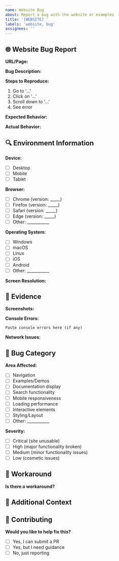 ```yaml
---
name: Website Bug
about: Report a bug with the website or examples
title: '[WEBSITE] '
labels: 'website, bug'
assignees: ''
---
```


## 🌐 Website Bug Report

**URL/Page:**
<!-- Please provide the URL or page name where the issue occurs -->

**Bug Description:**
<!-- A clear and concise description of what the bug is -->

**Steps to Reproduce:**
1. Go to '...'
2. Click on '...'
3. Scroll down to '...'
4. See error

**Expected Behavior:**
<!-- A clear and concise description of what you expected to happen -->

**Actual Behavior:**
<!-- A clear and concise description of what actually happened -->

## 🔍 Environment Information

**Device:**
- [ ] Desktop
- [ ] Mobile
- [ ] Tablet

**Browser:**
- [ ] Chrome (version: _____)
- [ ] Firefox (version: _____)
- [ ] Safari (version: _____)
- [ ] Edge (version: _____)
- [ ] Other: ___________

**Operating System:**
- [ ] Windows
- [ ] macOS
- [ ] Linux
- [ ] iOS
- [ ] Android
- [ ] Other: ___________

**Screen Resolution:**
<!-- e.g., 1920x1080, or mobile device model -->

## 📸 Evidence

**Screenshots:**
<!-- If applicable, add screenshots to help explain your problem -->

**Console Errors:**
<!-- If there are JavaScript errors, please include them here -->
```
Paste console errors here (if any)
```

**Network Issues:**
<!-- Any failed network requests or loading issues -->

## 🎯 Bug Category

**Area Affected:**
- [ ] Navigation
- [ ] Examples/Demos
- [ ] Documentation display
- [ ] Search functionality
- [ ] Mobile responsiveness
- [ ] Loading performance
- [ ] Interactive elements
- [ ] Styling/Layout
- [ ] Other: ___________

**Severity:**
- [ ] Critical (site unusable)
- [ ] High (major functionality broken)
- [ ] Medium (minor functionality issues)
- [ ] Low (cosmetic issues)

## 🔄 Workaround

**Is there a workaround?**
<!-- If you found a way to work around this issue, please describe it -->

## 📝 Additional Context

<!-- Add any other context about the problem here -->

## 🤝 Contributing

**Would you like to help fix this?**
- [ ] Yes, I can submit a PR
- [ ] Yes, but I need guidance
- [ ] No, just reporting
